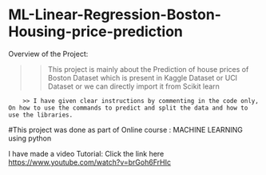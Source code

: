 # ML-Linear-Regression-Boston-Housing-price-prediction
Overview of the Project:
>> This project is mainly about the Prediction of house prices of Boston Dataset which is present in Kaggle Dataset or UCI Dataset or we can directly import it from Scikit learn

        >> I have given clear instructions by commenting in the code only, On how to use the commands to predict and split the data and how to use the libraries.
        
#This project was done as part of Online course : MACHINE LEARNING using python

I have made a video Tutorial: Click the link here https://www.youtube.com/watch?v=brGoh6FrHIc 
                
